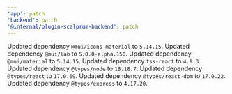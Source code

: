 ```yaml
---
'app': patch
'backend': patch
'@internal/plugin-scalprum-backend': patch
---
```


Updated dependency `@mui/icons-material` to `5.14.15`.
Updated dependency `@mui/lab` to `5.0.0-alpha.150`.
Updated dependency `@mui/material` to `5.14.15`.
Updated dependency `tss-react` to `4.9.3`.
Updated dependency `@types/node` to `18.18.7`.
Updated dependency `@types/react` to `17.0.69`.
Updated dependency `@types/react-dom` to `17.0.22`.
Updated dependency `@types/express` to `4.17.20`.
